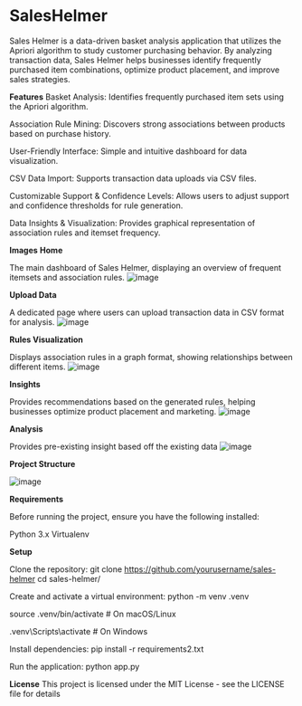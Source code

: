 # SalesHelmer
Sales Helmer is a data-driven basket analysis application that utilizes the Apriori algorithm to study customer purchasing behavior. By analyzing transaction data, Sales Helmer helps businesses identify frequently purchased item combinations, optimize product placement, and improve sales strategies.

**Features**
Basket Analysis: Identifies frequently purchased item sets using the Apriori algorithm.

Association Rule Mining: Discovers strong associations between products based on purchase history.

User-Friendly Interface: Simple and intuitive dashboard for data visualization.

CSV Data Import: Supports transaction data uploads via CSV files.

Customizable Support & Confidence Levels: Allows users to adjust support and confidence thresholds for rule generation.

Data Insights & Visualization: Provides graphical representation of association rules and itemset frequency.

**Images** 
**Home**

The main dashboard of Sales Helmer, displaying an overview of frequent itemsets and association rules.
![image](https://github.com/user-attachments/assets/9dc641c8-bdf8-4054-b461-aca2d5fe4418)

**Upload Data**

A dedicated page where users can upload transaction data in CSV format for analysis.
![image](https://github.com/user-attachments/assets/736f8859-1f47-4d46-acb7-84137e9b7566)

**Rules Visualization**

Displays association rules in a graph format, showing relationships between different items.
![image](https://github.com/user-attachments/assets/3ef0a1a4-4910-4a5e-a64e-9fc187760b82)

**Insights**

Provides recommendations based on the generated rules, helping businesses optimize product placement and marketing.
![image](https://github.com/user-attachments/assets/9c695d56-5add-49e1-983a-ef34eeba73c2)

**Analysis**

Provides pre-existing insight based off the existing data
![image](https://github.com/user-attachments/assets/d53d1e5b-5621-4b3b-98ca-654a00c36e7f)

**Project Structure**


![image](https://github.com/user-attachments/assets/988bb9eb-2b4f-4c3d-a1f6-b74586426cfd)



**Requirements**

Before running the project, ensure you have the following installed:

Python 3.x
Virtualenv


**Setup**

Clone the repository:
git clone https://github.com/yourusername/sales-helmer
cd sales-helmer/

Create and activate a virtual environment:
python -m venv .venv

source .venv/bin/activate  # On macOS/Linux

.venv\Scripts\activate  # On Windows

Install dependencies:
pip install -r requirements2.txt

Run the application:
python app.py


**License**
This project is licensed under the MIT License - see the LICENSE file for details



